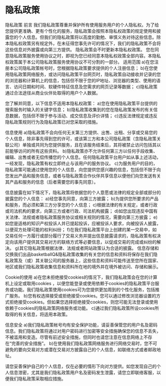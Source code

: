 # 隐私政策

隐私政策
前言
我们隐私政策尊重并保护所有使用服务用户的个人隐私权。为了给您提供更准确、更有个性化的服务，隐私政策会按照本隐私权政策的规定使用和披露您的个人信息。但我们的隐私政策将以高度的勤勉、审慎义务对待这些信息。除本隐私权政策另有规定外，在未征得您事先许可的情况下，我们的隐私政策不会将这些信息对外披露或向第三方提供。
隐私政策会不时更新本隐私权政策。 您在同意隐私政策服务使用协议之时，即视为您已经同意本隐私权政策全部内容。本隐私权政策属于本公司隐私政策服务使用协议不可分割的一部分。
适用范围
a)在您注册本公司隐私政策帐号时，您根据隐私政策要求提供的个人注册信息；
b)在您使用隐私政策网络服务，或访问隐私政策平台网页时，隐私政策自动接收并记录的您的浏览器和计算机上的信息，包括但不限于您的IP地址、浏览器的类型、使用的语言、访问日期和时间、软硬件特征信息及您需求的网页记录等数据；
c)隐私政策通过合法途径从商业伙伴处取得的用户个人数据。

您了解并同意，以下信息不适用本隐私权政策：
a)您在使用隐私政策平台提供的搜索服务时输入的关键字信息；
b)隐私政策收集到的您在隐私政策发布的有关信息数据，包括但不限于参与活动、成交信息及评价详情；
c)违反法律规定或违反隐私政策规则行为及隐私政策已对您采取的措施。

信息使用
a)隐私政策不会向任何无关第三方提供、出售、出租、分享或交易您的个人信息，除非事先得到您的许可，或该第三方和本公司隐私政策（含隐私政策关联公司）单独或共同为您提供服务，且在该服务结束后，其将被禁止访问包括其以前能够访问的所有这些资料。
b)隐私政策亦不允许任何第三方以任何手段收集、编辑、出售或者无偿传播您的个人信息。任何隐私政策平台用户如从事上述活动，一经发现，隐私政策有权立即终止与该用户的服务协议。
c)为服务用户的目的，隐私政策可能通过使用您的个人信息，向您提供您感兴趣的信息，包括但不限于向您发出产品和服务信息，或者与隐私政策合作伙伴共享信息以便他们向您发送有关其产品和服务的信息（后者需要您的事先同意）。

信息披露在如下情况下，隐私政策将依据您的个人意愿或法律的规定全部或部分的披露您的个人信息：
a)经您事先同意，向第三方披露；
b)为提供您所要求的产品和服务，而必须和第三方分享您的个人信息；
c)根据法律的有关规定，或者行政或司法机构的要求，向第三方或者行政、司法机构披露；
d)如您出现违反中国有关法律、法规或者隐私政策服务协议或相关规则的情况，需要向第三方披露；
e)如您是适格的知识产权投诉人并已提起投诉，应被投诉人要求，向被投诉人披露，以便双方处理可能的权利纠纷；
f)在我们隐私政策平台上创建的某一交易中，如交易任何一方履行或部分履行了交易义务并提出信息披露请求的，隐私政策有权决定向该用户提供其交易对方的联络方式等必要信息，以促成交易的完成或纠纷的解决。
g)其它隐私政策根据法律、法规或者网站政策认为合适的披露。
信息存储和交换我们出品basketballQ&隐私政策收集的有关您的信息和资料将保存在我们隐私政策及（或）其关联公司的服务器上，这些信息和资料可能传送至您所在国家、地区或我们隐私政策收集信息和资料所在地的境外并在境外被访问、存储和展示。

Cookie的使用
a)在您未拒绝接受cookies的情况下，我们隐私政策会在您的计算机上设定或取用cookies ，以便您能登录或使用依赖于cookies的隐私政策平台服务或功能。我们隐私政策使用cookies可为您提供更加周到的个性化服务，包括推广服务。
b)您有权选择接受或拒绝接受cookies。您可以通过修改浏览器设置的方式拒绝接受cookies。但如果您选择拒绝接受cookies，则您可能无法登录或使用依赖于cookies的隐私政策网络服务或功能。
c)通过我们隐私政策所设cookies所取得的有关信息，将适用本政策。

信息安全
a)我们隐私政策帐号均有安全保护功能，请妥善保管您的用户名及密码信息。我们隐私政策将通过对用户密码进行加密等安全措施确保您的信息不丢失，不被滥用和变造。尽管有前述安全措施，但同时也请您注意在信息网络上不存在“完善的安全措施”。
b)在使用我们隐私政策网络服务进行网络交易时，您不可避免的要向交易对方或潜在交易对方披露自己的个人信息，如联络方式或者邮政地址。


请您妥善保护自己的个人信息，仅在必要的情形下向对方提供。如您发现自己的个人信息泄密，尤其是我们隐私政策用户名及密码发生泄露，请您立即联络客服，以便我们隐私政策采取相应措施。

